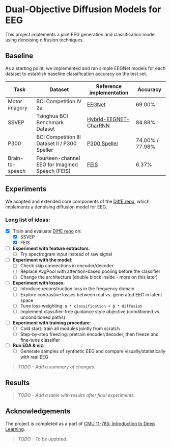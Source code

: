 # Dual-Objective Diffusion Models for EEG

This project implements a joint EEG generation and classification model using denoising diffusion techniques. 
## Baseline

As a starting point, we implemented and ran simple EEGNet models for each dataset to establish baseline classification accuracy on the test set.  

| Task            | Dataset                                         | Reference implementation                                                                 | Accuracy |
|-----------------|--------------------------------------------------|-------------------------------------------------------------------------------------------|----------|
| Motor imagery   | BCI Competition IV 2a                            | [EEGNet](https://github.com/amrzhd/EEGNet/)                                             | 69.00%   |
| SSVEP           | Tsinghua BCI Benchmark Dataset                   | [Hybrid-EEGNET-CharRNN](https://github.com/kkipngenokoech/Hybrid-EEGNET-CharRNN-predictor) | 84.88%   |
| P300            | BCI Competition III Dataset II / P300 Speller    | [P300 Speller](https://github.com/Manucar/p300-speller)                                  | 74.00% / 77.98% |
| Brain-to-speech | Fourteen-channel EEG for Imagined Speech (FEIS)  | [FEIS](https://github.com/scottwellington/FEIS/tree/main)                  | 6.37%    |

## Experiments 

We adapted and extended core components of the [DiffE repo](https://github.com/yorgoon/DiffE), which implements a denoising diffusion model for EEG. 

### Long list of ideas:

- [x] Train and evaluate [DiffE repo](https://github.com/yorgoon/DiffE) on: 
  - [x] SSVEP
  - [x] FEIS
- [ ] **Experiment with feature extractors**: 
  - [ ] Try spectrogram input instead of raw signal
- [ ] **Experiment with the model**: 
  - [ ] Check skip connections in encoder/decoder
  - [ ] Replace AvgPool with attention-based pooling before the classifier
  - [ ] Change the architecture (double block inside - more on this later)
- [ ] **Experiment with losses**:
  - [ ] Introduce reconstruction loss in the frequency domain
  - [ ] Explore contrastive losses between real vs. generated EEG in latent space
  - [ ] Tune loss weighting: `α * classification + β * diffusion`
  - [ ] Implement classifier-free guidance style objective (conditioned vs. unconditioned paths)
- [ ] **Experiment with training procedure**:
  - [ ] Cold start: train all modules jointly from scratch
  - [ ] Step-by-step freezing: pretrain encoder/decoder, then freeze and fine-tune classifier
- [ ] **Run EDA & viz**:
  - [ ] Generate samples of synthetic EEG and compare visually/statistically with real EEG  

> *TODO - Add a summary of changes.*

## Results

> *TODO - Add a table with results after final experiments.*
  
## Acknowledgements

The project is completed as a part of [CMU 11-785: Introduction to Deep Learning](https://deeplearning.cs.cmu.edu/S25/index.html).

> *TODO - To be updated.*
